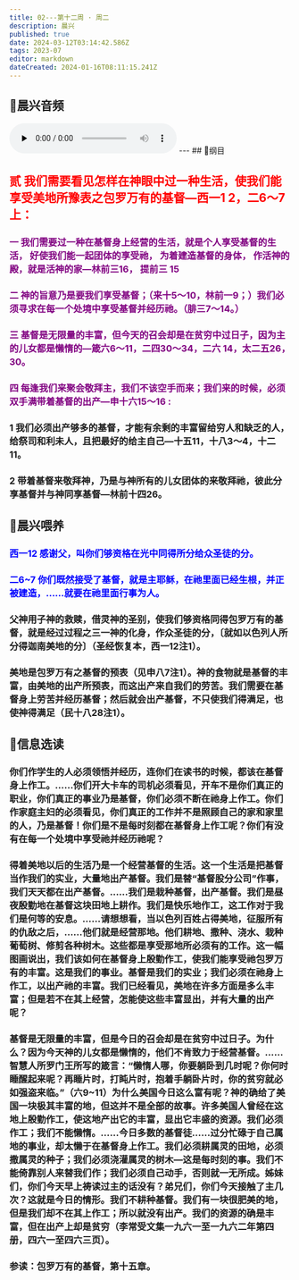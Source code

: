 ```yaml
---
title: 02---第十二周 · 周二
description: 晨兴
published: true
date: 2024-03-12T03:14:42.586Z
tags: 2023-07
editor: markdown
dateCreated: 2024-01-16T08:11:15.241Z
---
```


## 🎵晨兴音频
<audio id="audio" controls="" preload="none">
      <source id="mp3" src="/2023-07/week12/week12day2.mp3">
</audio>
---
## 📖纲目

## <font color=red>贰 我们需要看见怎样在神眼中过一种生活，使我们能享受美地所豫表之包罗万有的基督—西一1 2，二6～7上：</font>

### <font color=purple>一 我们需要过一种在基督身上经营的生活，就是个人享受基督的生活， 好使我们能一起团体的享受祂， 为着建造基督的身体， 作活神的殿，就是活神的家—林前三16， 提前三 15</font>

### <font color=purple>二 神的旨意乃是要我们享受基督；（来十5～10，林前一9；）我们必须寻求在每一个处境中享受基督并经历祂。（腓三7～14。）</font>

### <font color=purple>三 基督是无限量的丰富，但今天的召会却是在贫穷中过日子，因为主的儿女都是懒惰的—箴六6～11，二四30～34，二六 14，太二五26，30。</font>

### <font color=purple>四 每逢我们来聚会敬拜主，我们不该空手而来；我们来的时候，必须双手满带着基督的出产—申十六15～16 :</font>

### 1 我们必须出产够多的基督，才能有余剩的丰富留给穷人和缺乏的人，给祭司和利未人，且把最好的给主自己—十五11，十八3～4，十二11。

### 2 带着基督来敬拜神，乃是与神所有的儿女团体的来敬拜祂，彼此分享基督并与神同享基督—林前十四26。

## 📖晨兴喂养

### <font color=blue> 西一12    感谢父，叫你们够资格在光中同得所分给众圣徒的分。</font>

### <font color=blue> 二6~7    你们既然接受了基督，就是主耶稣，在祂里面已经生根，并正被建造，……就要在祂里面行事为人。</font>

### 父神用子神的救赎，借灵神的圣别，使我们够资格同得包罗万有的基督，就是经过过程之三一神的化身，作众圣徒的分，〔就如以色列人所分得迦南美地的分〕（圣经恢复本，西一12注1）。

### 美地是包罗万有之基督的预表（见申八7注1）。神的食物就是基督的丰富，由美地的出产所预表，而这出产来自我们的劳苦。我们需要在基督身上劳苦并经历基督；然后就会出产基督，不只使我们得满足，也使神得满足（民十八28注1）。

## 📖信息选读

### 你们作学生的人必须领悟并经历，连你们在读书的时候，都该在基督身上作工。……你们开大卡车的司机必须看见，开车不是你们真正的职业，你们真正的事业乃是基督，你们必须不断在祂身上作工。你们作家庭主妇的必须看见，你们真正的工作并不是照顾自己的家和家里的人，乃是基督！你们是不是每时刻都在基督身上作工呢？你们有没有在每一个处境中享受祂并经历祂呢？

### 得着美地以后的生活乃是一个经营基督的生活。这一个生活是把基督当作我们的实业，大量地出产基督。我们是替“基督股分公司”作事，我们天天都在出产基督。……我们是栽种基督，出产基督。我们是昼夜殷勤地在基督这块田地上耕作。我们是快乐地作工，这工作对于我们是何等的安息。……请想想看，当以色列百姓占得美地，征服所有的仇敌之后，……他们就是经营那地。他们耕地、撒种、浇水、栽种葡萄树、修剪各种树木。这些都是享受那地所必须有的工作。这一幅图画说出，我们该如何在基督身上殷勤作工，使我们能享受祂包罗万有的丰富。这是我们的事业。基督是我们的实业；我们必须在祂身上作工，以出产祂的丰富。我们已经看见，美地在许多方面是多么丰富；但是若不在其上经营，怎能使这些丰富显出，并有大量的出产呢？

### 基督是无限量的丰富，但是今日的召会却是在贫穷中过日子。为什么？因为今天神的儿女都是懒惰的，他们不肯致力于经营基督。……智慧人所罗门王所写的箴言：“懒惰人哪，你要躺卧到几时呢？你何时睡醒起来呢？再睡片时，打盹片时，抱着手躺卧片时，你的贫穷就必如强盗来临。”（六9~11）为什么美国今日这么富有呢？神的确给了美国一块极其丰富的地，但这并不是全部的故事。许多美国人曾经在这地上殷勤作工，使这地产出它的丰富，显出它丰盛的资源。我们必须作工；我们不能懒惰。……今日多数的基督徒……过分忙碌于自己属地的事业，却太懒于在基督身上作工。我们必须耕属灵的田地，必须撒属灵的种子；我们必须浇灌属灵的树木—这是每时刻的事。我们不能倚靠别人来替我们作；我们必须自己动手，否则就一无所成。姊妹们，你们今天早上祷读过主的话没有？弟兄们，你们今天接触了主几次？这就是今日的情形。我们不耕种基督。我们有一块很肥美的地，但是我们却不在其上作工；所以就没有出产。我们的资源的确是丰富，但在出产上却是贫穷（李常受文集一九六一至一九六二年第四册，四六一至四六三页）。

### 参读：包罗万有的基督，第十五章。
<!-- Google tag (gtag.js) -->
<script async src="https://www.googletagmanager.com/gtag/js?id=G-1P8709Z16T"></script>
<script>
  window.dataLayer = window.dataLayer || [];
  function gtag(){dataLayer.push(arguments);}
  gtag('js', new Date());

  gtag('config', 'G-1P8709Z16T');
</script>